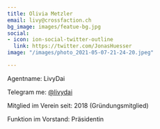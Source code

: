 ```yaml
---
title: Olivia Metzler
email: livy@crossfaction.ch
bg_image: images/featue-bg.jpg
social:
- icon: ion-social-twitter-outline
  link: https://twitter.com/JonasHuesser
image: "/images/photo_2021-05-07-21-24-20.jpeg"

---
```

Agentname: LivyDai

Telegram me: [@livydai](https://t.me/livydai)

Mitglied im Verein seit: 2018 (Gründungsmitglied)

Funktion im Vorstand: Präsidentin
